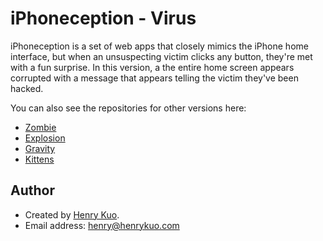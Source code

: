 # iPhoneception - Virus

iPhoneception is a set of web apps that closely mimics the iPhone home interface, but when an unsuspecting victim clicks any button, they're met with a fun surprise. In this version, a the entire home screen appears corrupted with a message that appears telling the victim they've been hacked.

You can also see the repositories for other versions here:

 * [Zombie](https://github.com/henrykuo/iPhoneception-Zombie)
 * [Explosion](https://github.com/henrykuo/iPhoneception-Explosion)
 * [Gravity](https://github.com/henrykuo/iPhoneception-Gravity)
 * [Kittens](https://github.com/henrykuo/iPhoneception-Kittens)

## Author

 * Created by [Henry Kuo](http://www.henrykuo.com).
 * Email address: <henry@henrykuo.com>